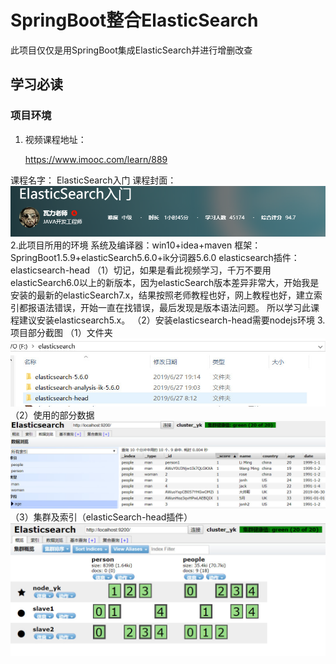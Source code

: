 # SpringBoot整合ElasticSearch

此项目仅仅是用SpringBoot集成ElasticSearch并进行增删改查



## 学习必读

### 项目环境	
1. 视频课程地址：

    https://www.imooc.com/learn/889

课程名字： ElasticSearch入门
课程封面：
![pic1](readmeFilePic/pic1.png)
2.此项目所用的环境
系统及编译器：win10+idea+maven
框架：SpringBoot1.5.9+elasticSearch5.6.0+ik分词器5.6.0
elasticsearch插件：elasticsearch-head
（1）切记，如果是看此视频学习，千万不要用elasticSearch6.0以上的新版本，因为elasticSearch版本差异非常大，开始我是安装的最新的elasticSearch7.x，结果按照老师教程也好，网上教程也好，建立索引都报语法错误，开始一直在找错误，最后发现是版本语法问题。
       所以学习此课程建议安装elasticsearch5.x。
（2）安装elasticsearch-head需要nodejs环境
3.项目部分截图
（1）文件夹
![2019-06-30_215355](readmeFilePic/2019-06-30_215355.jpg)
（2）使用的部分数据
![2019-06-30_215021](readmeFilePic/2019-06-30_215021.jpg)
（3）集群及索引（elasticSearch-head插件）
![2019-06-30_215126](readmeFilePic/2019-06-30_215126.jpg)

